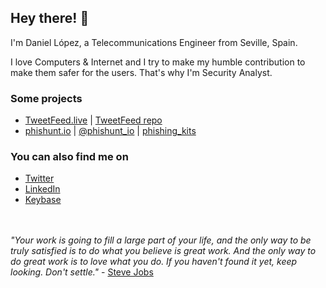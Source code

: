## Hey there! 👋

I'm Daniel López, a Telecommunications Engineer from Seville, Spain.

I love Computers & Internet and I try to make my humble contribution to make them safer for the users. That's why I'm Security Analyst.
<br>
### Some projects

* [TweetFeed.live](https://tweetfeed.live/) | [TweetFeed repo](https://github.com/0xDanielLopez/TweetFeed)
* [phishunt.io](https://phishunt.io/) | [@phishunt_io](https://twitter.com/phishunt_io) | [phishing_kits](https://github.com/0xDanielLopez/phishing_kits)


### You can also find me on

* [Twitter](https://twitter.com/0xDanielLopez)
* [LinkedIn](https://www.linkedin.com/in/0xDanielLopez)
* [Keybase](https://keybase.io/danlopgom)


<br><br>
_"Your work is going to fill a large part of your life, and the only way to be truly satisfied is to do what you believe is great work. And the only way to do great work is to love what you do. If you haven't found it yet, keep looking. Don't settle."_ - [Steve Jobs](https://www.youtube.com/watch?v=DCsxANtBoIs)
